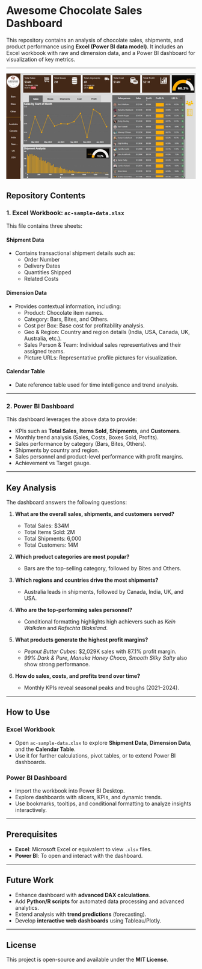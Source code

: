 # Awesome Chocolate Sales Dashboard  

This repository contains an analysis of chocolate sales, shipments, and product performance using **Excel (Power BI data model)**. It includes an Excel workbook with raw and dimension data, and a Power BI dashboard for visualization of key metrics.  

---
![Dashboard Overview](https://github.com/tushkr3/Awesome-Chocolate-Sales-Analysis/blob/main/dashboard_overview.jpg)

## Repository Contents  

### 1. Excel Workbook: `ac-sample-data.xlsx`  
This file contains three sheets:  

#### **Shipment Data**  
- Contains transactional shipment details such as:  
  - Order Number  
  - Delivery Dates  
  - Quantities Shipped  
  - Related Costs  

#### **Dimension Data**  
- Provides contextual information, including:  
  - Product: Chocolate item names.  
  - Category: Bars, Bites, and Others.  
  - Cost per Box: Base cost for profitability analysis.  
  - Geo & Region: Country and region details (India, USA, Canada, UK, Australia, etc.).  
  - Sales Person & Team: Individual sales representatives and their assigned teams.  
  - Picture URLs: Representative profile pictures for visualization.  

#### **Calendar Table**  
- Date reference table used for time intelligence and trend analysis.  

---

### 2. Power BI Dashboard  
This dashboard leverages the above data to provide:  
- KPIs such as **Total Sales**, **Items Sold**, **Shipments**, and **Customers**.  
- Monthly trend analysis (Sales, Costs, Boxes Sold, Profits).  
- Sales performance by category (Bars, Bites, Others).  
- Shipments by country and region.  
- Sales personnel and product-level performance with profit margins.  
- Achievement vs Target gauge.  

---

## Key Analysis  

The dashboard answers the following questions:  

1. **What are the overall sales, shipments, and customers served?**  
   - Total Sales: $34M  
   - Total Items Sold: 2M  
   - Total Shipments: 6,000  
   - Total Customers: 14M  

2. **Which product categories are most popular?**  
   - Bars are the top-selling category, followed by Bites and Others.  

3. **Which regions and countries drive the most shipments?**  
   - Australia leads in shipments, followed by Canada, India, UK, and USA.  

4. **Who are the top-performing sales personnel?**  
   - Conditional formatting highlights high achievers such as *Kein Walkden* and *Rafschta Blaksland*.  

5. **What products generate the highest profit margins?**  
   - *Peanut Butter Cubes*: $2,029K sales with 87.1% profit margin.  
   - *99% Dark & Pure*, *Manuka Honey Choco*, *Smooth Silky Salty* also show strong performance.  

6. **How do sales, costs, and profits trend over time?**  
   - Monthly KPIs reveal seasonal peaks and troughs (2021–2024).  

---

## How to Use  

### Excel Workbook  
- Open `ac-sample-data.xlsx` to explore **Shipment Data**, **Dimension Data**, and the **Calendar Table**.  
- Use it for further calculations, pivot tables, or to extend Power BI dashboards.  

### Power BI Dashboard  
- Import the workbook into Power BI Desktop.  
- Explore dashboards with slicers, KPIs, and dynamic trends.  
- Use bookmarks, tooltips, and conditional formatting to analyze insights interactively.  

---

## Prerequisites  

- **Excel**: Microsoft Excel or equivalent to view `.xlsx` files.  
- **Power BI**: To open and interact with the dashboard.  

---

## Future Work  

- Enhance dashboard with **advanced DAX calculations**.  
- Add **Python/R scripts** for automated data processing and advanced analytics.  
- Extend analysis with **trend predictions** (forecasting).  
- Develop **interactive web dashboards** using Tableau/Plotly.  

---

## License  

This project is open-source and available under the **MIT License**.  
